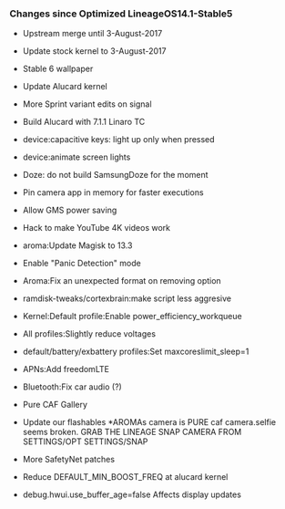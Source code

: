 ### Changes since Optimized LineageOS14.1-Stable5

* Upstream merge until 3-August-2017
* Update stock kernel to 3-August-2017
* Stable 6 wallpaper
* Update Alucard kernel
* More Sprint variant edits on signal
* Build Alucard with 7.1.1 Linaro TC
* device:capacitive keys: light up only when pressed
* device:animate screen lights
* Doze: do not build SamsungDoze for the moment
* Pin camera app in memory for faster executions
* Allow GMS power saving
* Hack to make YouTube 4K videos work
* aroma:Update Magisk to 13.3
* Enable "Panic Detection" mode
* Aroma:Fix an unexpected format on removing option
* ramdisk-tweaks/cortexbrain:make script less aggresive
* Kernel:Default profile:Enable power_efficiency_workqueue
* All profiles:Slightly reduce voltages
* default/battery/exbattery profiles:Set maxcoreslimit_sleep=1
* APNs:Add freedomLTE
* Bluetooth:Fix car audio (?)
* Pure CAF Gallery
* Update our flashables
*AROMAs camera is PURE caf camera.selfie seems broken.
GRAB THE LINEAGE SNAP CAMERA FROM SETTINGS/OPT SETTINGS/SNAP

* More SafetyNet patches
* Reduce DEFAULT_MIN_BOOST_FREQ at alucard kernel
* debug.hwui.use_buffer_age=false Affects display updates
